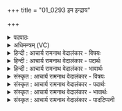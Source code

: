 +++
title = "01_0293 इम इन्द्राय"

+++
<details><summary>पदपाठः</summary>

इ꣣मे꣢। इ꣡न्द्रा꣢꣯य। सु꣣न्विरे। सो꣡मा꣢꣯सः। द꣡ध्या꣢꣯शिरः। द꣡धि꣢꣯। आ꣣शिरः। ता꣢न्। आ। म꣡दा꣢꣯य। व꣣ज्रहस्त। वज्र। हस्त। पीत꣡ये꣢। ह꣡रि꣢꣯भ्याम्। या꣣हि। ओ꣡कः꣢꣯। आ। । २९३।
</details>

<details><summary>अधिमन्त्रम् (VC)</summary>

- इन्द्रः
- वसिष्ठो मैत्रावरुणिः
- बृहती
- मध्यमः
- ऐन्द्रं काण्डम्
</details>

<details><summary>हिन्दी : आचार्य रामनाथ वेदालंकार - विषयः</summary>

प्रथम मन्त्र में इन्द्र को सोमपान के लिए बुलाया जा रहा है।
</details>

<details><summary>हिन्दी : आचार्य रामनाथ वेदालंकार - पदार्थः</summary>

पदार्थान्वयभाषाः -  प्रथम—अतिथि के पक्ष में। (इमे) ये (दध्याशिरः) दही के साथ मिलाये हुए (सोमासः) सोमादि ओषधियों के रस (इन्द्राय) तुझ विद्वान् अतिथि के लिए (सुन्विरे) तैयार रखे हैं। हे (वज्रहस्त) हमारे दोषों को नष्ट करने के लिए उपदेशवाणीरूप वज्र को धारण करनेवाले विद्वन् ! (तान्) उन दधिमिश्रित सोमरसों को (मदाय) तृप्त्यर्थ (पीतये) पीने के लिए (हरिभ्याम्) ऋक् और साम के ज्ञान के साथ अथवा दो घोड़ों से चलनेवाले रथ पर बैठकर, मुझ गृहस्थ के (ओकः) घर पर (आयाहि) आइए ॥ द्वितीय—परमात्मा के पक्ष में। (इमे) ये (दध्याशिरः) कर्मरूप दही के साथ मिलाये या पकाये हुए (सोमासः) हमारे श्रद्धा-रस (इन्द्राय) तुझ जगदीश्वर के लिए (सुन्विरे) तैयार किये हुए हैं। हे (वज्रहस्त) वज्र-धारी के समान दोषों को नष्ट करनेवाले परमेश्वर ! (तान्) उन कर्ममिश्रित श्रद्धारसों को (मदाय) तृप्त्यर्थ (पीतये) पान करने के लिए (हरिभ्याम्) जैसे कोई रथ में घोड़ों को नियुक्त करके वेगपूर्वक आता है, वैसे (ओकः) हमारे हृदय-सदन में (आयाहि) आइए ॥१॥ इस मन्त्र में श्लेषालङ्कार है, परमात्मपक्ष में लुप्तोपमा भी है ॥१॥
</details>

<details><summary>हिन्दी : आचार्य रामनाथ वेदालंकार - भावार्थः</summary>

भावार्थभाषाः -  जैसे दही में मिलाकर सोमादि ओषधियों का रस अतिथियों को समर्पित किया जाता है, वैसे ही श्रद्धारस को कर्म के साथ मिलाकर ही परमेश्वर को अर्पित करना चाहिए, क्योंकि कर्महीन भक्ति कुछ भी लाभ नहीं पहुँचाती है ॥१॥
</details>

<details><summary>संस्कृत : आचार्य रामनाथ वेदालंकार - विषयः</summary>

अथेन्द्रः सोमपानायाहूयते।
</details>

<details><summary>संस्कृत : आचार्य रामनाथ वेदालंकार - पदार्थः</summary>

पदार्थान्वयभाषाः -  प्रथमः—अतिथिपरः। (इमे) एते (दध्याशिरः) दध्ना सह मिश्रिताः (सोमासः) सोमाद्योषधीनां रसाः (इन्द्राय) विदुषे अतिथये तुभ्यम् (सुन्विरे) अभिषुताः सज्जीकृताः सन्ति। हे (वज्रहस्त) अस्मद्दोषान् नाशयितुं वाग्रूपवज्रधर विद्वन् ! वाग् हि वज्रः। ऐ० ब्रा० ४।१। वज्रः उपदेशवाग् हस्ते पाणौ इव समीपे यस्य स वज्रहस्तः। (तान्) दधिमिश्रितान् सोमरसान् (मदाय) तृप्तये (पीतये) पानाय (हरिभ्याम्) ऋक्सामभ्याम् सह। ऋक्सामे वा इन्द्रस्य हरी। षड्विंश० १।१, यद्वा (हरिभ्याम्) यानहारकाभ्याम् अश्वाभ्याम्, अश्वद्वयनियुक्तं रथमारुह्येत्यर्थः। (ओकः) गृहस्थस्य मम गृहम् (आयाहि) आगच्छ ॥ अथ द्वितीयः—परमात्मपरः। (इमे) एते (दध्याशिरः) कर्मरूपेण दध्ना आशिरः मिश्रिताः परिपक्वा वा। दधाति पुष्णातीति दधि कर्म घनीभूतं पयो वा। डुधाञ् धातोः ‘आदृगमहनजनः किकिनौ लिट् च। अ० ३।२।१७१’ इति किः। ‘आशीः आश्रयणाद्वा आश्रपणाद् वा’ इति निरुक्तम् (६।८)। (सोमासः) अस्माकं श्रद्धारसाः (इन्द्राय) जगदीश्वराय तुभ्यम् (सुन्विरे) अभिषुताः सन्ति। हे (वज्रहस्त) वज्रपाणिः इव अस्मद्दोषाणां नाशक परमेश्वर ! (तान्) कर्ममिश्रितान् कर्मभिः परिपक्वान् वा श्रद्धारसान् (मदाय) तृप्त्यर्थम् (पीतये) पानाय (हरिभ्याम्) अश्वाभ्यामिव इति लुप्तोपमम्, यथा रथे अश्वौ नियुज्य वेगेन कश्चिदागच्छति तथेत्यर्थः। (ओकः) अस्मदीयं हृदयरूपं सदनम् (आयाहि) आगच्छ ॥१॥२ अत्र श्लेषालङ्कारः, परमात्मपक्षे लुप्तोपमापि ॥१॥
</details>

<details><summary>संस्कृत : आचार्य रामनाथ वेदालंकार - भावार्थः</summary>

भावार्थभाषाः -  यथा दध्ना संमिश्र्य सोमाद्योषधिरसोऽतिथिभ्यः समर्प्यते तथैव श्रद्धारसः कर्मणा संमिश्र्य परमेश्वराय समर्पणीयः, यतः कर्महीना भक्तिरकिञ्चित्करी खलु ॥१॥
</details>

<details><summary>संस्कृत : आचार्य रामनाथ वेदालंकार - पादटिप्पनी</summary>

टिप्पणी:   १. ऋ० ७।३२।४। २. दयानन्दर्षिणा मन्त्रोऽयमृग्भाष्ये राजादयः किमाचरेयुरिति विषये व्याख्यातः।
</details>